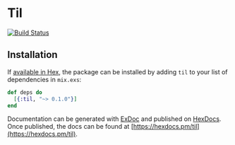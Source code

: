 # Til

[![Build Status](https://travis-ci.org/GustavoCaso/til.svg?branch=master)](https://travis-ci.org/GustavoCaso/til)

## Installation

If [available in Hex](https://hex.pm/docs/publish), the package can be installed
by adding `til` to your list of dependencies in `mix.exs`:

```elixir
def deps do
  [{:til, "~> 0.1.0"}]
end
```

Documentation can be generated with [ExDoc](https://github.com/elixir-lang/ex_doc)
and published on [HexDocs](https://hexdocs.pm). Once published, the docs can
be found at [https://hexdocs.pm/til](https://hexdocs.pm/til).
